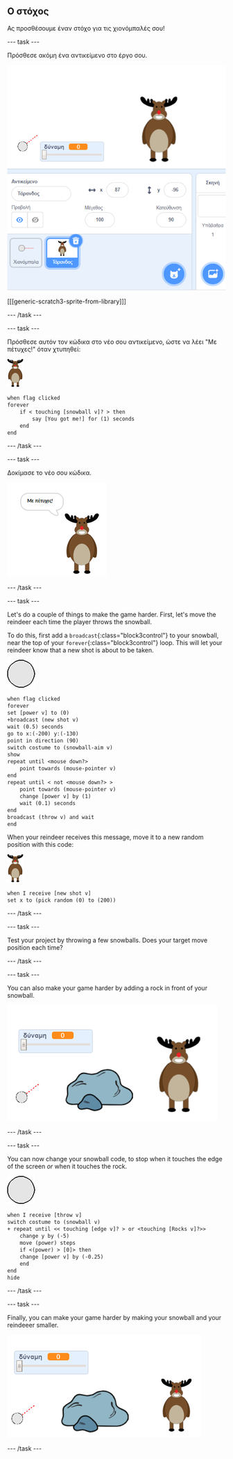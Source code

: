 ## Ο στόχος

Ας προσθέσουμε έναν στόχο για τις χιονόμπαλές σου!

--- task ---

Πρόσθεσε ακόμη ένα αντικείμενο στο έργο σου.

![ένα αντικείμενο στόχος στο σκηνικό](images/snow-deer.png)

[[[generic-scratch3-sprite-from-library]]]

--- /task ---

--- task ---

Πρόσθεσε αυτόν τον κώδικα στο νέο σου αντικείμενο, ώστε να λέει "Με πέτυχες!" όταν χτυπηθεί:

![αντικείμενο στόχος](images/target-sprite.png)

```blocks3
when flag clicked
forever
    if < touching [snowball v]? > then
        say [You got me!] for (1) seconds
    end
end
```

--- /task ---

--- task ---

Δοκίμασε το νέο σου κώδικα.

![αντικείμενο στόχος που λέει με πέτυχες!](images/snow-hit.png)

--- /task ---

--- task ---

Let's do a couple of things to make the game harder. First, let's move the reindeer each time the player throws the snowball.

To do this, first add a `broadcast`{:class="block3control"} to your snowball, near the top of your `forever`{:class="block3control"} loop. This will let your reindeer know that a new shot is about to be taken.

![snowball sprite](images/snowball-sprite.png)

```blocks3
when flag clicked
forever
set [power v] to (0)
+broadcast (new shot v)
wait (0.5) seconds
go to x:(-200) y:(-130)
point in direction (90)
switch costume to (snowball-aim v)
show
repeat until <mouse down?>
    point towards (mouse-pointer v)
end
repeat until < not <mouse down?> >
    point towards (mouse-pointer v)
    change [power v] by (1)
    wait (0.1) seconds
end
broadcast (throw v) and wait
end
```

When your reindeer receives this message, move it to a new random position with this code:

![target sprite](images/target-sprite.png)

```blocks3
when I receive [new shot v]
set x to (pick random (0) to (200))
```

--- /task ---

--- task ---

Test your project by throwing a few snowballs. Does your target move position each time?

--- /task ---

--- task ---

You can also make your game harder by adding a rock in front of your snowball.

![rock sprite on the stage](images/snow-rock.png)

--- /task ---

--- task ---

You can now change your snowball code, to stop when it touches the edge of the screen _or_ when it touches the rock.

![snowball sprite](images/snowball-sprite.png)

```blocks3
when I receive [throw v]
switch costume to (snowball v)
+ repeat until << touching [edge v]? > or <touching [Rocks v]?>>
    change y by (-5)
    move (power) steps
    if <(power) > [0]> then
    change [power v] by (-0.25)
    end
end
hide
```

--- /task ---

--- task ---

Finally, you can make your game harder by making your snowball and your reindeeer smaller.

![small snowball and target sprite](images/snow-small.png)

--- /task ---
